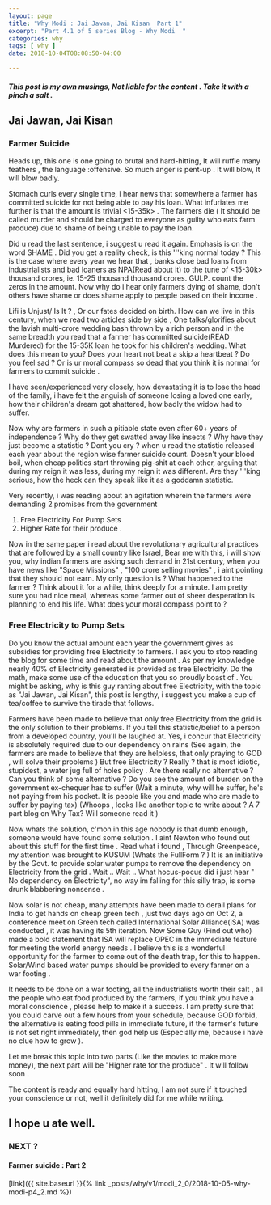 ```yaml
---
layout: page
title: "Why Modi : Jai Jawan, Jai Kisan  Part 1"
excerpt: "Part 4.1 of 5 series Blog - Why Modi  "
categories: why
tags: [ why ]
date: 2018-10-04T08:08:50-04:00

---
```


##### This post is my own musings, Not liable for the content . Take it with a pinch a salt .



## Jai Jawan, Jai Kisan

### Farmer Suicide

Heads up, this one is one going to brutal and hard-hitting,  It will ruffle many feathers , the language :offensive. So much anger is pent-up . It will blow, It will blow badly.

Stomach curls every single time, i hear news that somewhere a farmer has committed suicide for not being able to pay his loan. What infuriates me further is that the amount is trivial <15-35k> . The farmers die ( It should be called murder and should be charged to everyone as guilty who eats farm produce) due to shame of being unable to pay the loan.

Did u read the last sentence, i suggest u read it again. Emphasis is on the word SHAME . Did you get a reality check, is this '''king normal today ? This is the case where  every year we hear that , banks close bad loans from industrialists and bad loaners as NPA(Read about it) to the tune of <15-30k> thousand crores, ie. 15-25 thousand thousand crores. GULP. count the zeros in the amount. Now why do i hear only farmers dying of shame, don't others have shame or does shame apply to people based on their income .

Lifi is Unjust/ Is It ? , Or our fates decided on birth. How can we live in this century, when we read two articles side by side , One talks/glorifies about the lavish multi-crore wedding bash thrown by a rich person and in the same breadth you read that a farmer has committed suicide(READ Murdered) for the 15-35K loan he took for his children's wedding.  What does this mean to you? Does your heart not beat a skip a heartbeat ? Do you feel sad ? Or is ur moral compass so dead that you think it is normal for farmers to commit suicide .

I have seen/experienced very closely, how devastating it is to lose the head of the family, i have felt the anguish of someone losing a loved one early, how their children's dream got shattered, how badly the widow had to suffer.

Now why are farmers in such a pitiable state even after 60+ years of independence ? Why do they get swatted away like insects ? Why have they just become a statistic ? Dont you cry ? when u read the statistic released each year about the region wise farmer suicide count.
Doesn't your blood boil, when cheap politics start throwing pig-shit at each other, arguing that during my reign it was less, during my reign it was different. Are they '''king serious, how the heck can they speak like it as a goddamn statistic.

Very recently, i was reading about an agitation wherein the farmers were demanding 2 promises from the government
1. Free Electricity For Pump Sets
2. Higher Rate for their produce .

Now in the same paper i read about the revolutionary agricultural practices that are followed by a small country like Israel, Bear me with this, i will show you, why indian farmers are asking such demand in 21st century, when you have news like "Space Missions" , "100 crore selling movies" , i aint pointing that they should not earn. My only question is ? What happened to the farmer ? Think about it for a while, think deeply for a minute. I am pretty sure you had nice meal, whereas some farmer out of sheer desperation is planning to end his life. What does your moral compass point to ?

### Free Electricity to Pump Sets
Do you know the actual amount each year the government gives as subsidies for providing free Electricity to farmers. I ask you to stop reading the blog for some time and read about the amount . As per my knowledge nearly 40% of Electricity generated is provided as free Electricity.  Do the math, make some use of the education that you so proudly boast of . You might be asking, why is this guy ranting about free Electricity, with the topic as "Jai Jawan, Jai Kisan", this post is lengthy, i suggest you make a cup of tea/coffee to survive the tirade that follows.

Farmers have been made to believe that only free Electricity from the grid is the only solution to their problems. If you tell this statistic/belief to a person from a developed country, you'll be laughed at. Yes, i concur that Electricity is absolutely required due to our dependency on rains (See again, the farmers are made to believe that they are helpless, that only praying to GOD , will solve their problems )
But free Electricity ? Really ? that is most idiotic, stupidest, a water jug full of holes policy . Are there really no alternative ? Can you think of some alternative ? Do you see the amount of burden on the government ex-chequer has to suffer (Wait a minute, why will he suffer, he's not paying from his pocket. It is people like you and made who are made to suffer by paying tax) (Whoops , looks like another topic to write about ? A 7 part blog on Why Tax? Will someone read it )

Now whats the solution, c'mon in this age nobody is that dumb enough, someone would have found some solution . I aint Newton who found out about this stuff for the first time . Read what i found , Through Greenpeace, my attention was brought to KUSUM (Whats the  FullForm ? )
It is an initiative by the Govt. to provide solar water pumps to remove the dependency on Electricity from the grid . Wait .. Wait .. What hocus-pocus did i just hear " No dependency on Electricity", no way im falling for this silly trap, is some drunk blabbering nonsense .

Now solar is not cheap, many attempts have been made to derail plans for India to get hands on cheap green tech , just two days ago on Oct 2, a conference meet on Green tech called International Solar Alliance(ISA) was conducted , it was having its 5th iteration.  Now Some Guy (Find out who) made a bold statement that ISA will replace  OPEC in the immediate feature for meeting the world energy needs .
I believe this is a wonderful opportunity for the farmer to come out of the death trap, for this to happen. Solar/Wind based water pumps should be provided to every farmer on a war footing .

It needs to be done on a war footing, all the industrialists worth their salt , all the people who eat food produced by the farmers, if you think you have a moral conscience , please help to make it a success.  I am pretty sure that you could carve out a few hours from your schedule, because GOD forbid, the alternative is eating food pills in immediate future, if the farmer's future is not set right immediately, then god help us (Especially me, because i have no clue how to grow ).

Let me break this topic into two parts (Like the movies to make more money), the next part will be "Higher rate for the produce" . It will follow soon .

The content is ready and equally hard hitting, I am not sure if it touched your conscience or not, well it definitely did for me while writing.

## I hope u ate well.

### NEXT ?
#### Farmer suicide  : Part 2
[link]({{ site.baseurl }}{% link _posts/why/v1/modi_2_0/2018-10-05-why-modi-p4_2.md %})
